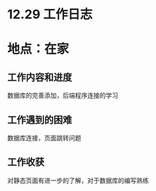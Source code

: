 # 12.29 工作日志

# 地点：在家

## 工作内容和进度
数据库的完善添加，后端程序连接的学习


## 工作遇到的困难
数据库连接，页面跳转问题

## 工作收获

对静态页面有进一步的了解，对于数据库的编写熟练